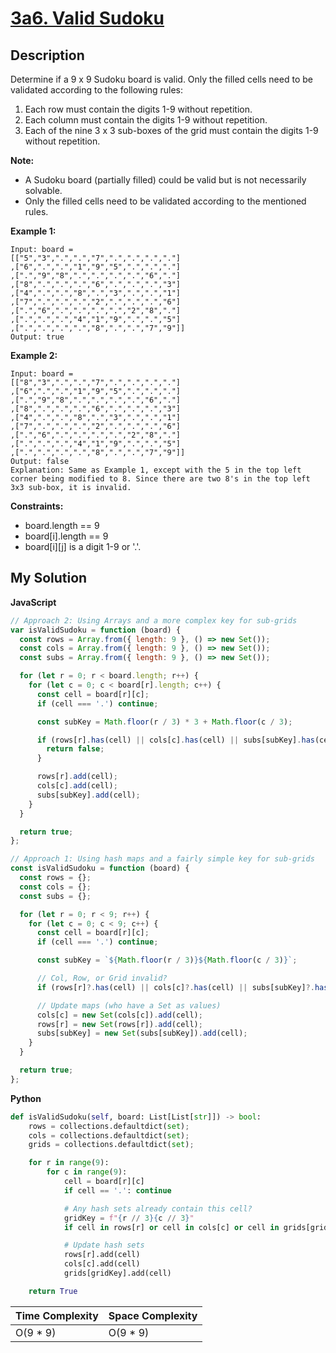 # [3a6. Valid Sudoku](https://leetcode.com/problems/valid-sudoku)

## Description

Determine if a 9 x 9 Sudoku board is valid. Only the filled cells need to be validated according to the following rules:

1. Each row must contain the digits 1-9 without repetition.
2. Each column must contain the digits 1-9 without repetition.
3. Each of the nine 3 x 3 sub-boxes of the grid must contain the digits 1-9 without repetition.

**Note:**

- A Sudoku board (partially filled) could be valid but is not necessarily solvable.
- Only the filled cells need to be validated according to the mentioned rules.

**Example 1:**

```
Input: board =
[["5","3",".",".","7",".",".",".","."]
,["6",".",".","1","9","5",".",".","."]
,[".","9","8",".",".",".",".","6","."]
,["8",".",".",".","6",".",".",".","3"]
,["4",".",".","8",".","3",".",".","1"]
,["7",".",".",".","2",".",".",".","6"]
,[".","6",".",".",".",".","2","8","."]
,[".",".",".","4","1","9",".",".","5"]
,[".",".",".",".","8",".",".","7","9"]]
Output: true
```

**Example 2:**

```
Input: board =
[["8","3",".",".","7",".",".",".","."]
,["6",".",".","1","9","5",".",".","."]
,[".","9","8",".",".",".",".","6","."]
,["8",".",".",".","6",".",".",".","3"]
,["4",".",".","8",".","3",".",".","1"]
,["7",".",".",".","2",".",".",".","6"]
,[".","6",".",".",".",".","2","8","."]
,[".",".",".","4","1","9",".",".","5"]
,[".",".",".",".","8",".",".","7","9"]]
Output: false
Explanation: Same as Example 1, except with the 5 in the top left corner being modified to 8. Since there are two 8's in the top left 3x3 sub-box, it is invalid.
```

**Constraints:**

- board.length == 9
- board[i].length == 9
- board[i][j] is a digit 1-9 or '.'.

## My Solution

**JavaScript**

```js
// Approach 2: Using Arrays and a more complex key for sub-grids
var isValidSudoku = function (board) {
  const rows = Array.from({ length: 9 }, () => new Set());
  const cols = Array.from({ length: 9 }, () => new Set());
  const subs = Array.from({ length: 9 }, () => new Set());

  for (let r = 0; r < board.length; r++) {
    for (let c = 0; c < board[r].length; c++) {
      const cell = board[r][c];
      if (cell === '.') continue;

      const subKey = Math.floor(r / 3) * 3 + Math.floor(c / 3);

      if (rows[r].has(cell) || cols[c].has(cell) || subs[subKey].has(cell)) {
        return false;
      }

      rows[r].add(cell);
      cols[c].add(cell);
      subs[subKey].add(cell);
    }
  }

  return true;
};
```

```js
// Approach 1: Using hash maps and a fairly simple key for sub-grids
const isValidSudoku = function (board) {
  const rows = {};
  const cols = {};
  const subs = {};

  for (let r = 0; r < 9; r++) {
    for (let c = 0; c < 9; c++) {
      const cell = board[r][c];
      if (cell === '.') continue;

      const subKey = `${Math.floor(r / 3)}${Math.floor(c / 3)}`;

      // Col, Row, or Grid invalid?
      if (rows[r]?.has(cell) || cols[c]?.has(cell) || subs[subKey]?.has(cell)) return false;

      // Update maps (who have a Set as values)
      cols[c] = new Set(cols[c]).add(cell);
      rows[r] = new Set(rows[r]).add(cell);
      subs[subKey] = new Set(subs[subKey]).add(cell);
    }
  }

  return true;
};
```

**Python**

```py
def isValidSudoku(self, board: List[List[str]]) -> bool:
    rows = collections.defaultdict(set);
    cols = collections.defaultdict(set);
    grids = collections.defaultdict(set);

    for r in range(9):
        for c in range(9):
            cell = board[r][c]
            if cell == '.': continue

            # Any hash sets already contain this cell?
            gridKey = f"{r // 3}{c // 3}"
            if cell in rows[r] or cell in cols[c] or cell in grids[gridKey]: return False

            # Update hash sets
            rows[r].add(cell)
            cols[c].add(cell)
            grids[gridKey].add(cell)

    return True
```

| Time Complexity | Space Complexity |
| --------------- | ---------------- |
| O(9 \* 9)       | O(9 \* 9)        |
